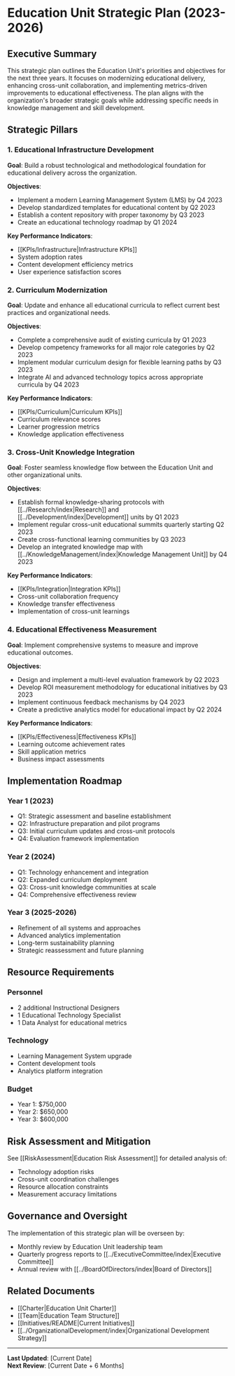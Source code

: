 # Education Unit Strategic Plan (2023-2026)

## Executive Summary
This strategic plan outlines the Education Unit's priorities and objectives for the next three years. It focuses on modernizing educational delivery, enhancing cross-unit collaboration, and implementing metrics-driven improvements to educational effectiveness. The plan aligns with the organization's broader strategic goals while addressing specific needs in knowledge management and skill development.

## Strategic Pillars

### 1. Educational Infrastructure Development
**Goal**: Build a robust technological and methodological foundation for educational delivery across the organization.

**Objectives**:
- Implement a modern Learning Management System (LMS) by Q4 2023
- Develop standardized templates for educational content by Q2 2023
- Establish a content repository with proper taxonomy by Q3 2023
- Create an educational technology roadmap by Q1 2024

**Key Performance Indicators**:
- [[KPIs/Infrastructure|Infrastructure KPIs]]
- System adoption rates
- Content development efficiency metrics
- User experience satisfaction scores

### 2. Curriculum Modernization
**Goal**: Update and enhance all educational curricula to reflect current best practices and organizational needs.

**Objectives**:
- Complete a comprehensive audit of existing curricula by Q1 2023
- Develop competency frameworks for all major role categories by Q2 2023
- Implement modular curriculum design for flexible learning paths by Q3 2023
- Integrate AI and advanced technology topics across appropriate curricula by Q4 2023

**Key Performance Indicators**:
- [[KPIs/Curriculum|Curriculum KPIs]]
- Curriculum relevance scores
- Learner progression metrics
- Knowledge application effectiveness

### 3. Cross-Unit Knowledge Integration
**Goal**: Foster seamless knowledge flow between the Education Unit and other organizational units.

**Objectives**:
- Establish formal knowledge-sharing protocols with [[../Research/index|Research]] and [[../Development/index|Development]] units by Q1 2023
- Implement regular cross-unit educational summits quarterly starting Q2 2023
- Create cross-functional learning communities by Q3 2023
- Develop an integrated knowledge map with [[../KnowledgeManagement/index|Knowledge Management Unit]] by Q4 2023

**Key Performance Indicators**:
- [[KPIs/Integration|Integration KPIs]]
- Cross-unit collaboration frequency
- Knowledge transfer effectiveness
- Implementation of cross-unit learnings

### 4. Educational Effectiveness Measurement
**Goal**: Implement comprehensive systems to measure and improve educational outcomes.

**Objectives**:
- Design and implement a multi-level evaluation framework by Q2 2023
- Develop ROI measurement methodology for educational initiatives by Q3 2023
- Implement continuous feedback mechanisms by Q4 2023
- Create a predictive analytics model for educational impact by Q2 2024

**Key Performance Indicators**:
- [[KPIs/Effectiveness|Effectiveness KPIs]]
- Learning outcome achievement rates
- Skill application metrics
- Business impact assessments

## Implementation Roadmap

### Year 1 (2023)
- Q1: Strategic assessment and baseline establishment
- Q2: Infrastructure preparation and pilot programs
- Q3: Initial curriculum updates and cross-unit protocols
- Q4: Evaluation framework implementation

### Year 2 (2024)
- Q1: Technology enhancement and integration
- Q2: Expanded curriculum deployment
- Q3: Cross-unit knowledge communities at scale
- Q4: Comprehensive effectiveness review

### Year 3 (2025-2026)
- Refinement of all systems and approaches
- Advanced analytics implementation
- Long-term sustainability planning
- Strategic reassessment and future planning

## Resource Requirements

### Personnel
- 2 additional Instructional Designers
- 1 Educational Technology Specialist
- 1 Data Analyst for educational metrics

### Technology
- Learning Management System upgrade
- Content development tools
- Analytics platform integration

### Budget
- Year 1: $750,000
- Year 2: $650,000
- Year 3: $600,000

## Risk Assessment and Mitigation
See [[RiskAssessment|Education Risk Assessment]] for detailed analysis of:
- Technology adoption risks
- Cross-unit coordination challenges
- Resource allocation constraints
- Measurement accuracy limitations

## Governance and Oversight
The implementation of this strategic plan will be overseen by:
- Monthly review by Education Unit leadership team
- Quarterly progress reports to [[../ExecutiveCommittee/index|Executive Committee]]
- Annual review with [[../BoardOfDirectors/index|Board of Directors]]

## Related Documents
- [[Charter|Education Unit Charter]]
- [[Team|Education Team Structure]]
- [[Initiatives/README|Current Initiatives]]
- [[../OrganizationalDevelopment/index|Organizational Development Strategy]]

---

**Last Updated**: [Current Date]  
**Next Review**: [Current Date + 6 Months] 